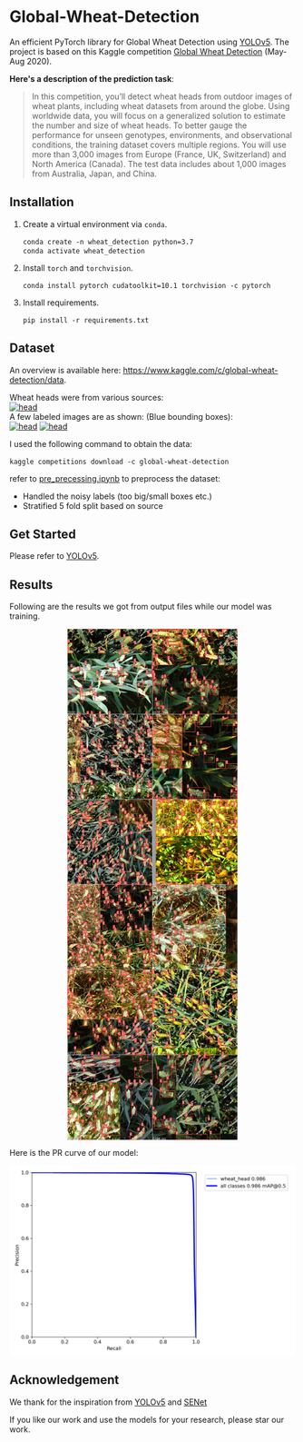 # Global-Wheat-Detection
An efficient PyTorch library for Global Wheat Detection using [YOLOv5](https://github.com/ultralytics/yolov5). 
The project is based on this Kaggle competition [Global Wheat Detection](https://www.kaggle.com/c/global-wheat-detection) (May-Aug 2020).

**Here's a description of the prediction task**:

>In this competition, you’ll detect wheat heads from outdoor images of wheat plants, including wheat datasets from around the globe. Using worldwide data, you will focus on a generalized solution to estimate the number and size of wheat heads. To better gauge the performance for unseen genotypes, environments, and observational conditions, the training dataset covers multiple regions. You will use more than 3,000 images from Europe (France, UK, Switzerland) and North America (Canada). The test data includes about 1,000 images from Australia, Japan, and China.



## Installation

1. Create a virtual environment via `conda`.

   ```shell
   conda create -n wheat_detection python=3.7
   conda activate wheat_detection
   ```

2. Install `torch` and `torchvision`.

   ```shell
   conda install pytorch cudatoolkit=10.1 torchvision -c pytorch
   ```

3. Install requirements.

   ```shell
   pip install -r requirements.txt
   ```

## Dataset
An overview is available here: https://www.kaggle.com/c/global-wheat-detection/data. 

Wheat heads were from various sources:  
<a href="https://imgur.com/HhOQtba"><img src="https://imgur.com/HhOQtba.jpg" title="head" alt="head" /></a>  
A few labeled images are as shown: (Blue bounding boxes):  
<a href="https://imgur.com/QhnuEEf"><img src="https://imgur.com/QhnuEEf.jpg" title="head" alt="head" width="378" height="378" /></a> <a href="https://imgur.com/5yUJCPV"><img src="https://imgur.com/5yUJCPV.jpg" title="head" alt="head" width="378" height="378" /></a>  

I used the following command to obtain the data:
```
kaggle competitions download -c global-wheat-detection
```
refer to [pre_precessing.ipynb](pre_precessing.ipynb) to preprocess the dataset: 
- Handled the noisy labels (too big/small boxes etc.)
- Stratified 5 fold split based on source

## Get Started
Please refer to [YOLOv5](https://github.com/ultralytics/yolov5).



## Results
Following are the results we got from output files while our model was training.
<div  align="center">    
<img src="./data/image/train_batch0.jpg" width = "300"   align=center />
<img src="./data/image/train_batch1.jpg" width = "300"   align=center />
<img src="./data/image/train_batch2.jpg" width = "300"   align=center />
</div>

Here is the PR curve of our model:
<div  align="center">    
<img src="./data/image/PR_curve.png" width = "600"   align=center />
</div>

## Acknowledgement
We thank for the inspiration from [YOLOv5](https://github.com/ultralytics/yolov5) and [SENet](https://github.com/hujie-frank/SENet)

If you like our work and use the models for your research, please star our work.
